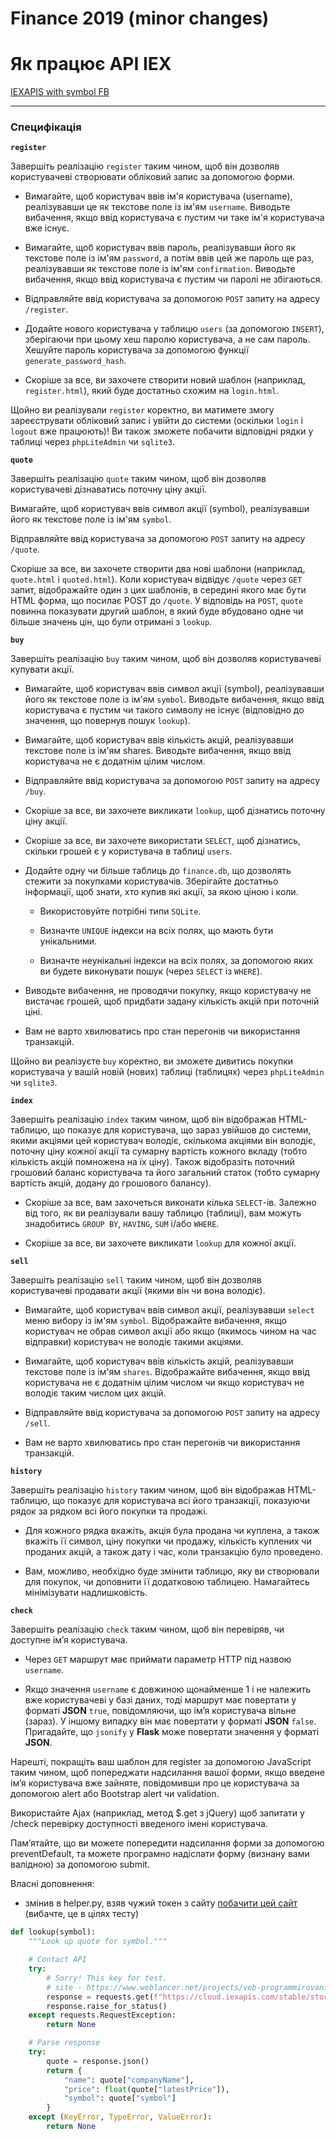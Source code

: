 # Finance 2019 (minor changes)

# Як працює API IEX

[IEXAPIS with symbol FB](https://cloud.iexapis.com/stable/stock/FB/quote?token=pk_2a0bb90fae2c4d6b947584c1d42d8e1f)

---

### Специфікація

**`register`**

Завершіть реалізацію `register` таким чином, щоб він дозволяв користувачеві створювати обліковий запис за допомогою форми.

- Вимагайте, щоб користувач ввів ім'я користувача (username), реалізувавши це як текстове поле із ім'ям `username`. Виводьте вибачення, якщо ввід користувача є пустим чи таке ім'я користувача вже існує.

- Вимагайте, щоб користувач ввів пароль, реалізувавши його як текстове поле із ім'ям `password`, а потім ввів цей же пароль ще раз, реалізувавши як текстове поле із ім'ям `confirmation`. Виводьте вибачення, якщо ввід користувача є пустим чи паролі не збігаються.

- Відправляйте ввід користувача за допомогою `POST` запиту на адресу `/register`.

- Додайте нового користувача у таблицю `users` (за допомогою `INSERT`), зберігаючи при цьому хеш паролю користувача, а не сам пароль. Хешуйте пароль користувача за допомогою функції `generate_password_hash`.

- Скоріше за все, ви захочете створити новий шаблон (наприклад, `register.html`), який буде достатньо схожим на `login.html`.

Щойно ви реалізували `register` коректно, ви матимете змогу зареєструвати обліковий запис і увійти до системи (оскільки `login` і `logout` вже працюють)! Ви також зможете побачити відповідні рядки у таблиці через `phpLiteAdmin` чи `sqlite3`.

**`quote`**

Завершіть реалізацію `quote` таким чином, щоб він дозволяв користувачеві дізнаватись поточну ціну акції.

Вимагайте, щоб користувач ввів символ акції (symbol), реалізувавши його як текстове поле із ім'ям `symbol`.

Відправляйте ввід користувача за допомогою `POST` запиту на адресу `/quote`.

Скоріше за все, ви захочете створити два нові шаблони (наприклад, `quote.html` і `quoted.html`). Коли користувач відвідує `/quote` через `GET` запит, відображайте один з цих шаблонів, в середині якого має бути HTML форма, що посилає POST до `/quote`. У відповідь на `POST`, `quote` повинна показувати другий шаблон, в який буде вбудовано одне чи більше значень цін, що були отримані з `lookup`.

**`buy`**

Завершіть реалізацію `buy` таким чином, щоб він дозволяв користувачеві купувати акції.

- Вимагайте, щоб користувач ввів символ акції (symbol), реалізувавши його як текстове поле із ім'ям `symbol`. Виводьте вибачення, якщо ввід користувача є пустим чи такого символу не існує (відповідно до значення, що повернув пошук `lookup`).

- Вимагайте, щоб користувач ввів кількість акцій, реалізувавши текстове поле із ім'ям shares. Виводьте вибачення, якщо ввід користувача не є додатнім цілим числом.

- Відправляйте ввід користувача за допомогою `POST` запиту на адресу `/buy`.

- Скоріше за все, ви захочете викликати `lookup`, щоб дізнатись поточну ціну акції.

- Скоріше за все, ви захочете використати `SELECT`, щоб дізнатись, скільки грошей є у користувача в таблиці `users`.

- Додайте одну чи більше таблиць до `finance.db`, що дозволять стежити за покупками користувачів. Зберігайте достатньо інформації, щоб знати, хто купив які акції, за якою ціною і коли.

  - Використовуйте потрібні типи `SQLite`.

  - Визначте `UNIQUE` індекси на всіх полях, що мають бути унікальними.

  - Визначте неунікальні індекси на всіх полях, за допомогою яких ви будете виконувати пошук (через `SELECT` із `WHERE`).

- Виводьте вибачення, не проводячи покупку, якщо користувачу не вистачає грошей, щоб придбати задану кількість акцій при поточній ціні.

- Вам не варто хвилюватись про стан перегонів чи використання транзакцій.

Щойно ви реалізуєте `buy` коректно, ви зможете дивитись покупки користувача у вашій новій (нових) таблиці (таблицях) через `phpLiteAdmin` чи `sqlite3`.

**`index`**

Завершіть реалізацію `index` таким чином, щоб він відображав HTML-таблицю, що показує для користувача, що зараз увійшов до системи, якими акціями цей користувач володіє, скількома акціями він володіє, поточну ціну кожної акції та сумарну вартість кожного вкладу (тобто кількість акцій помножена на їх ціну). Також відобразіть поточний грошовий баланс користувача та його загальний статок (тобто сумарну вартість акцій, додану до грошового балансу).

- Скоріше за все, вам захочеться виконати кілька `SELECT`-ів. Залежно від того, як ви реалізували вашу таблицю (таблиці), вам можуть знадобитись `GROUP BY`, `HAVING`, `SUM` і/або `WHERE`.

- Скоріше за все, ви захочете викликати `lookup` для кожної акції.

**`sell`**

Завершіть реалізацію `sell` таким чином, щоб він дозволяв користувачеві продавати акції (якими він чи вона володіє).

- Вимагайте, щоб користувач ввів символ акції, реалізувавши `select` меню вибору із ім'ям `symbol`. Відображайте вибачення, якщо користувач не обрав символ акції або якщо (якимось чином на час відправки) користувач не володіє такими акціями.

- Вимагайте, щоб користувач ввів кількість акцій, реалізувавши текстове поле із ім'ям `shares`. Відображайте вибачення, якщо ввід користувача не є додатнім цілим числом чи якщо користувач не володіє таким числом цих акцій.

- Відправляйте ввід користувача за допомогою `POST` запиту на адресу `/sell`.

- Вам не варто хвилюватись про стан перегонів чи використання транзакцій.

**`history`**

Завершіть реалізацію `history` таким чином, щоб він відображав HTML-таблицю, що показує для користувача всі його транзакції, показуючи рядок за рядком всі його покупки та продажі.

- Для кожного рядка вкажіть, акція була продана чи куплена, а також вкажіть її символ, ціну покупки чи продажу, кількість куплених чи проданих акцій, а також дату і час, коли транзакцію було проведено.

- Вам, можливо, необхідно буде змінити таблицю, яку ви створювали для покупок, чи доповнити її додатковою таблицею. Намагайтесь мінімізувати надлишковість.

**`check`**

Завершіть реалізацію `check` таким чином, щоб він перевіряв, чи доступне ім’я користувача.

- Через `GET` маршрут має приймати параметр HTTP під назвою `username`.

- Якщо значення `username` є довжиною щонайменше 1 і не належить вже користувачеві у базі даних, тоді маршрут має повертати у форматі **JSON** `true`, повідомляючи, що ім’я користувача вільне (зараз). У іншому випадку він має повертати у форматі **JSON** `false`. Пригадайте, що `jsonify` у **Flask** може повертати значення у форматі **JSON**.

Нарешті, покращіть ваш шаблон для register за допомогою JavaScript таким чином, щоб попереджати надсилання вашої форми, якщо введене ім’я користувача вже зайняте, повідомивши про це користувача за допомогою alert або Bootstrap alert чи validation.

Використайте Ajax (наприклад, метод $.get з jQuery) щоб запитати у /check перевірку доступності введеного імені користувача.

Пам’ятайте, що ви можете попередити надсилання форми за допомогою preventDefault, та можете програмно надіслати форму (визнану вами валідною) за допомогою submit.

Власні доповнення:

- змінив в helper.py, взяв чужий токен з сайту [побачити цей сайт](https://www.weblancer.net/projects/veb-programmirovanie-31/javascript-api-1027123/) (вибачте, це в цілях тесту)

```py
def lookup(symbol):
    """Look up quote for symbol."""

    # Contact API
    try:
        # Sorry! This key for test.
        # site - https://www.weblancer.net/projects/veb-programmirovanie-31/javascript-api-1027123/
        response = requests.get(f"https://cloud.iexapis.com/stable/stock/{urllib.parse.quote_plus(symbol)}/quote?token=pk_2a0bb90fae2c4d6b947584c1d42d8e1f")
        response.raise_for_status()
    except requests.RequestException:
        return None

    # Parse response
    try:
        quote = response.json()
        return {
            "name": quote["companyName"],
            "price": float(quote["latestPrice"]),
            "symbol": quote["symbol"]
        }
    except (KeyError, TypeError, ValueError):
        return None
```
